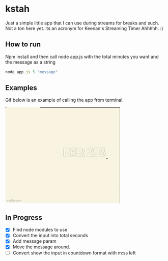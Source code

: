 # kstah
Just a simple little app that I can use during streams for breaks and such.
Not a ton here yet. its an acronym for Keenan's Streaming Timer Ahhhhh. :)

## How to run
Npm install and then call node app.js with the total minutes you want
and the message as a string
``` javascript
node app.js 5 "message"
```

## Examples
Gif below is an example of calling the app from terminal.

![example.gif](./readmeGif.gif)

## In Progress
- [x] Find node modules to use
- [x] Convert the input into total seconds
- [x] Add message param
- [x] Move the message around.
- [ ] Convert show the input in countdown format with m:ss left
